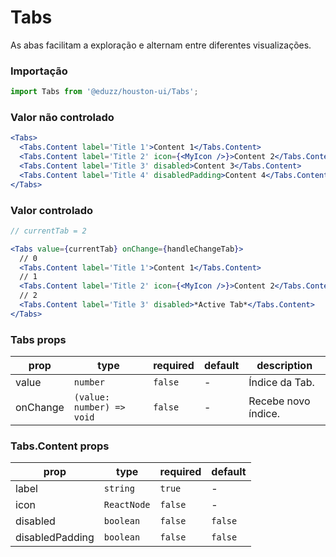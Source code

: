 # Tabs

As abas facilitam a exploração e alternam entre diferentes visualizações.

### Importação

```js
import Tabs from '@eduzz/houston-ui/Tabs';
```

### Valor não controlado

```jsx
<Tabs>
  <Tabs.Content label='Title 1'>Content 1</Tabs.Content>
  <Tabs.Content label='Title 2' icon={<MyIcon />}>Content 2</Tabs.Content>
  <Tabs.Content label='Title 3' disabled>Content 3</Tabs.Content>
  <Tabs.Content label='Title 4' disabledPadding>Content 4</Tabs.Content>
</Tabs>
```

### Valor controlado

```jsx
// currentTab = 2

<Tabs value={currentTab} onChange={handleChangeTab}>
  // 0
  <Tabs.Content label='Title 1'>Content 1</Tabs.Content> 
  // 1
  <Tabs.Content label='Title 2' icon={<MyIcon />}>Content 2</Tabs.Content>
  // 2
  <Tabs.Content label='Title 3' disabled>*Active Tab*</Tabs.Content>
</Tabs>
```

### Tabs props

| prop     | type                      | required | default | description         |
|----------|---------------------------|----------|---------|---------------------|
| value    | `number`                  | `false`  | -       | Índice da Tab.      |
| onChange | `(value: number) => void` | `false`  | -       | Recebe novo índice. |

### Tabs.Content props

| prop            | type        | required | default |
|-----------------|-------------|----------|---------|
| label           | `string`    | `true`   | -       |
| icon            | `ReactNode` | `false`  | -       |
| disabled        | `boolean`   | `false`  | `false` |
| disabledPadding | `boolean`   | `false`  | `false` |
